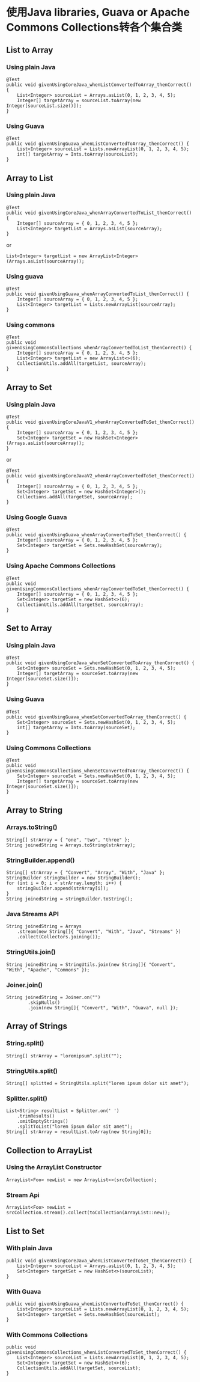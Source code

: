 # 使用Java libraries, Guava or Apache Commons Collections转各个集合类
## List to Array
### Using plain Java
```
@Test
public void givenUsingCoreJava_whenListConvertedToArray_thenCorrect() {
    List<Integer> sourceList = Arrays.asList(0, 1, 2, 3, 4, 5);
    Integer[] targetArray = sourceList.toArray(new Integer[sourceList.size()]);
}
```

### Using  Guava
```
@Test
public void givenUsingGuava_whenListConvertedToArray_thenCorrect() {
    List<Integer> sourceList = Lists.newArrayList(0, 1, 2, 3, 4, 5);
    int[] targetArray = Ints.toArray(sourceList);
}
```
## Array to List
### Using plain Java
```
@Test
public void givenUsingCoreJava_whenArrayConvertedToList_thenCorrect() {
    Integer[] sourceArray = { 0, 1, 2, 3, 4, 5 };
    List<Integer> targetList = Arrays.asList(sourceArray);
}
```
or
```
List<Integer> targetList = new ArrayList<Integer>(Arrays.asList(sourceArray));
```
### Using guava
```
@Test
public void givenUsingGuava_whenArrayConvertedToList_thenCorrect() {
    Integer[] sourceArray = { 0, 1, 2, 3, 4, 5 };
    List<Integer> targetList = Lists.newArrayList(sourceArray);
}
```
### Using commons
```
@Test
public void givenUsingCommonsCollections_whenArrayConvertedToList_thenCorrect() { 
    Integer[] sourceArray = { 0, 1, 2, 3, 4, 5 }; 
    List<Integer> targetList = new ArrayList<>(6); 
    CollectionUtils.addAll(targetList, sourceArray); 
}
```

## Array to  Set
### Using plain Java
```
@Test
public void givenUsingCoreJavaV1_whenArrayConvertedToSet_thenCorrect() {
    Integer[] sourceArray = { 0, 1, 2, 3, 4, 5 };
    Set<Integer> targetSet = new HashSet<Integer>(Arrays.asList(sourceArray));
}
```
or
```
@Test
public void givenUsingCoreJavaV2_whenArrayConvertedToSet_thenCorrect() {
    Integer[] sourceArray = { 0, 1, 2, 3, 4, 5 };
    Set<Integer> targetSet = new HashSet<Integer>();
    Collections.addAll(targetSet, sourceArray);
}
```

### Using Google Guava
```
@Test
public void givenUsingGuava_whenArrayConvertedToSet_thenCorrect() {
    Integer[] sourceArray = { 0, 1, 2, 3, 4, 5 };
    Set<Integer> targetSet = Sets.newHashSet(sourceArray);
}
```
### Using Apache Commons Collections
```
@Test
public void givenUsingCommonsCollections_whenArrayConvertedToSet_thenCorrect() {
    Integer[] sourceArray = { 0, 1, 2, 3, 4, 5 };
    Set<Integer> targetSet = new HashSet<>(6);
    CollectionUtils.addAll(targetSet, sourceArray);
}

```
## Set to Array
### Using plain Java
```
@Test
public void givenUsingCoreJava_whenSetConvertedToArray_thenCorrect() {
    Set<Integer> sourceSet = Sets.newHashSet(0, 1, 2, 3, 4, 5);
    Integer[] targetArray = sourceSet.toArray(new Integer[sourceSet.size()]);
}
```
### Using Guava
```
@Test
public void givenUsingGuava_whenSetConvertedToArray_thenCorrect() {
    Set<Integer> sourceSet = Sets.newHashSet(0, 1, 2, 3, 4, 5);
    int[] targetArray = Ints.toArray(sourceSet);
}
```
### Using Commons Collections

```
@Test
public void givenUsingCommonsCollections_whenSetConvertedToArray_thenCorrect() {
    Set<Integer> sourceSet = Sets.newHashSet(0, 1, 2, 3, 4, 5);
    Integer[] targetArray = sourceSet.toArray(new Integer[sourceSet.size()]);
}
```
## Array to String
### Arrays.toString()  
```
String[] strArray = { "one", "two", "three" };
String joinedString = Arrays.toString(strArray);
```
###  StringBuilder.append()
```
String[] strArray = { "Convert", "Array", "With", "Java" };
StringBuilder stringBuilder = new StringBuilder();
for (int i = 0; i < strArray.length; i++) {
    stringBuilder.append(strArray[i]);
}
String joinedString = stringBuilder.toString();
```
### Java Streams API
```
String joinedString = Arrays
    .stream(new String[]{ "Convert", "With", "Java", "Streams" })
    .collect(Collectors.joining());
```

### StringUtils.join()

```
String joinedString = StringUtils.join(new String[]{ "Convert", "With", "Apache", "Commons" });

```

### Joiner.join()
```
String joinedString = Joiner.on("")
        .skipNulls()
        .join(new String[]{ "Convert", "With", "Guava", null });
```
## Array of Strings
### String.split()
```
String[] strArray = "loremipsum".split("");
```

### StringUtils.split()
```
String[] splitted = StringUtils.split("lorem ipsum dolor sit amet");
```

### Splitter.split()
```
List<String> resultList = Splitter.on(' ')
    .trimResults()
    .omitEmptyStrings()
    .splitToList("lorem ipsum dolor sit amet");   
String[] strArray = resultList.toArray(new String[0]);
```

## Collection to ArrayList
### Using the ArrayList Constructor
```
ArrayList<Foo> newList = new ArrayList<>(srcCollection);
```
### Stream Api
```
ArrayList<Foo> newList = srcCollection.stream().collect(toCollection(ArrayList::new));
```

## List to Set
### With plain Java
```
public void givenUsingCoreJava_whenListConvertedToSet_thenCorrect() {
    List<Integer> sourceList = Arrays.asList(0, 1, 2, 3, 4, 5);
    Set<Integer> targetSet = new HashSet<>(sourceList);
}
```
### With Guava
```
public void givenUsingGuava_whenListConvertedToSet_thenCorrect() {
    List<Integer> sourceList = Lists.newArrayList(0, 1, 2, 3, 4, 5);
    Set<Integer> targetSet = Sets.newHashSet(sourceList);
}
```
### With Commons Collections

```
public void givenUsingCommonsCollections_whenListConvertedToSet_thenCorrect() {
    List<Integer> sourceList = Lists.newArrayList(0, 1, 2, 3, 4, 5);
    Set<Integer> targetSet = new HashSet<>(6);
    CollectionUtils.addAll(targetSet, sourceList);
}
```

